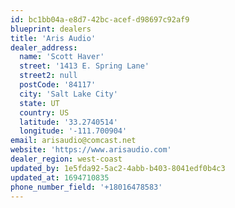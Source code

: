 ```yaml
---
id: bc1bb04a-e8d7-42bc-acef-d98697c92af9
blueprint: dealers
title: 'Aris Audio'
dealer_address:
  name: 'Scott Haver'
  street: '1413 E. Spring Lane'
  street2: null
  postCode: '84117'
  city: 'Salt Lake City'
  state: UT
  country: US
  latitude: '33.2740514'
  longitude: '-111.700904'
email: arisaudio@comcast.net
website: 'https://www.arisaudio.com'
dealer_region: west-coast
updated_by: 1e5fda92-5ac2-4abb-b403-8041edf0b4c3
updated_at: 1694710835
phone_number_field: '+18016478583'
---
```

